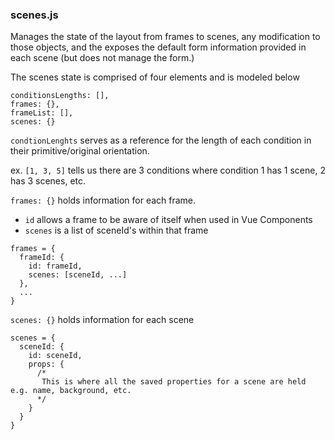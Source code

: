 ### scenes.js

Manages the state of the layout from frames to scenes, any modification to those objects, and the exposes the default form information provided in each scene (but does not manage the form.)

The scenes state is comprised of four elements and is modeled below

```
conditionsLengths: [],
frames: {},
frameList: [],
scenes: {}
```

`condtionLenghts` serves as a reference for the length of each condition in their primitive/original orientation.

ex. `[1, 3, 5]` tells us there are 3 conditions where condition 1 has 1 scene, 2 has 3 scenes, etc.

`frames: {}` holds information for each frame.

- `id` allows a frame to be aware of itself when used in Vue Components
- `scenes` is a list of sceneId's within that frame

```
frames = {
  frameId: {
    id: frameId,
    scenes: [sceneId, ...]
  },
  ...
}
```

`scenes: {}` holds information for each scene

```
scenes = {
  sceneId: {
    id: sceneId,
    props: {
      /*
       This is where all the saved properties for a scene are held e.g. name, background, etc.
      */
    }
  }
}
```
